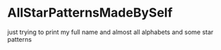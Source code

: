 # AllStarPatternsMadeBySelf
just trying to print my full name and almost all alphabets and some star patterns 
